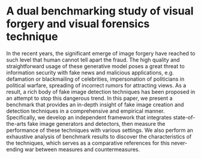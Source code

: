 # A dual benchmarking study of visual forgery and visual forensics technique
In the recent years, the significant emerge of image forgery have reached to such level that human cannot tell apart the fraud. The high quality and straightforward usage of these generative model poses a great threat to information security with fake news and malicious applications, e.g. defamation or blackmailing of celebrities, impersonation of politicians in political warfare, spreading of incorrect rumors for attracting views. As a result, a rich body of fake image detection techniques has been proposed in an attempt to stop this dangerous trend. In this paper, we present a benchmark that provides an in-depth insight of fake image creation and detection techniques in a comprehensive and empirical manner. Specifically, we develop an independent framework that integrates state-of-the-arts fake image generators and detectors, then measure the performance of these techniques with various settings. We also perform an exhaustive analysis of benchmark results to discover the characteristics of the techniques, which serves as a comparative references for this never-ending war between measures and countermeasures.
